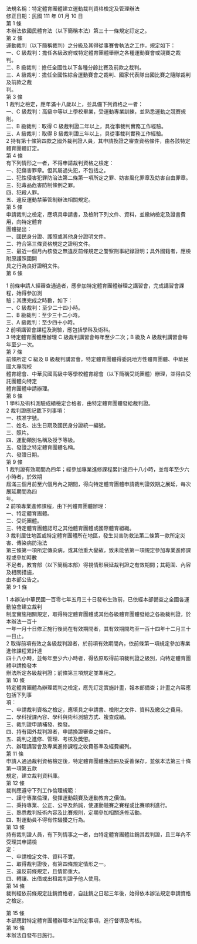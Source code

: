 法規名稱：特定體育團體建立運動裁判資格檢定及管理辦法  
修正日期：民國 111 年 01 月 10 日  
第 1 條  
本辦法依國民體育法（以下簡稱本法）第三十一條規定訂定之。  
第 2 條  
運動裁判（以下簡稱裁判）之分級及其得從事賽會執法之工作，規定如下：  
一、C 級裁判：擔任各級政府或特定體育團體舉辦之各種運動賽會或競賽之裁判。  
二、B 級裁判：擔任全國性以下各種分齡比賽及前款之裁判。  
三、A 級裁判：擔任全國性綜合運動賽會之裁判、國家代表隊出國比賽之隨隊裁判及前款之裁  
判。  
第 3 條  
1 裁判之檢定，應年滿十八歲以上，並具備下列資格之一者：  
一、C 級裁判：高級中等以上學校畢業，受運動專業訓練，並熟悉運動之競賽規則。  
二、B 級裁判：取得 C 級裁判證二年以上，具從事裁判實務工作經驗。  
三、A 級裁判：取得 B 級裁判證三年以上，具從事裁判實務工作經驗。  
2 持有第十條第四款之國外裁判證人員，其申請換證之審查資格條件，由各該特定體育團體訂定。  
第 4 條  
有下列情形之一者，不得申請裁判資格之檢定：  
一、犯傷害罪章。但其屬過失犯，不包括之。  
二、犯性侵害犯罪防治法第二條第一項所定之罪、妨害風化罪章及妨害自由罪章。  
三、犯毒品危害防制條例之罪。  
四、犯殺人罪。  
五、違反運動禁藥管制辦法相關規定。  
第 5 條  
申請裁判之檢定，應填具申請書，及檢附下列文件、資料，並繳納檢定及證書費用，向特定體育  
團體提出：  
一、國民身分證、護照或其他身分證明文件。  
二、符合第三條資格規定之證明文件。  
三、最近一個月內核發之無違反前條規定之警察刑事紀錄證明；具外國籍者，應檢附原護照國開  
具之行為良好證明文件。  
第 6 條  


1 前條申請人經審查通過者，應參加特定體育團體辦理之講習會，完成講習會課程，始得參加測  
驗；其應完成之時數，如下：  
一、C 級裁判：至少二十四小時。  
二、B 級裁判：至少三十二小時。  
三、A 級裁判：至少四十小時。  
2 前項講習會課程及測驗，應包括學科及術科。  
3 特定體育團體應辦理 C 級裁判講習會每年至少二次；B 級及 A 級裁判講習會每年至少一次。  
第 7 條  
前條所定 C 級及 B 級裁判講習會，特定體育團體得委託地方性體育團體、中華民國大專院校  
體育總會、中華民國高級中等學校體育總會（以下簡稱受託團體）辦理，並得由受託團體向特定  
體育團體申請辦理。  
第 8 條  
1 學科及術科測驗成績檢定合格者，由特定體育團體發給裁判證。  
2 裁判證應記載下列事項：  
一、核准字號。  
二、姓名、出生日期及國民身分證統一編號。  
三、照片。  
四、運動類別名稱及授予等級。  
五、發證之特定體育團體名稱。  
六、發證日期。  
第 9 條  
1 裁判證有效期間為四年；經參加專業進修課程累計達四十八小時，並每年至少六小時者，於效期  
屆滿三個月前至六個月內之期間，得向特定體育團體申請裁判證效期之展延，每次展延期間為四  
年。  
2 前項專業進修課程，由下列體育團體辦理：  
一、特定體育團體。  
二、受託團體。  
三、特定體育團體認可之其他體育團體或國際體育組織。  
3 裁判居住地區或特定體育團體所在地區，發生災害防救法第二條第一款所定災害、傳染病防治法  
第三條第一項所定傳染病，或其他重大變故，致未能依第一項規定參加專業進修課程或參加時數  
不足者，教育部（以下簡稱本部）得視情形展延裁判證之有效期間；其範圍、內容及相關措施，  
由本部公告之。  
第 9-1 條  


1 本辦法中華民國一百零七年五月三十日發布生效前，已依經本部備查之全國各運動協會建立裁判  
制度實施相關規定，取得特定體育團體或其他各級體育團體發給之各級裁判證，於本辦法一百十  
一年一月十日修正施行後尚在有效期間者，其有效期間均至一百十四年十二月三十一日止。  
2 取得前項有效之各級裁判證者，於前項有效期間內，依前條第一項規定參加專業進修課程累計達  
四十八小時，並每年至少六小時者，得依原取得前項裁判證之級別，向特定體育團體申請換發本  
辦法所定各級裁判證；前條第三項規定並準用之。  
第 10 條  
特定體育團體為辦理裁判之檢定，應先訂定實施計畫，報本部備查；計畫之內容應包括下列事  
項：  
一、申請裁判資格之檢定，應填具之申請書、檢附之文件、資料及繳交之費用。  
二、學科授課內容、學科與術科測驗方式、複查成績。  
三、裁判證申請補發、換發。  
四、持有國外裁判證者，申請換證審查之條件。  
五、裁判之進修、管理、考核及獎懲。  
六、辦理講習會及專業進修課程之收費基準及經費編列。  
第 11 條  
申請人通過裁判資格檢定後，特定體育團體應造冊及妥善保存，並依本法第三十條第一項第五款  
規定，建立裁判資料庫。  
第 12 條  
裁判應遵守下列工作倫理規範：  
一、謹守專業倫理，發揮運動競賽及運動教育之價值。  
二、秉持專業、公正、公平及熱誠，使運動競賽之賽程或比賽順利進行。  
三、熟悉裁判技術內容及比賽規則，定期參加相關進修活動。  
四、對運動員不得有性騷擾之行為。  
第 13 條  
持有裁判證人員，有下列情事之一者，由特定體育團體註銷其裁判證，且三年內不受理其申請檢  
定：  
一、申請檢定文件、資料不實。  
二、取得裁判證後，有第四條規定情形之一。  
三、違反前條規定，且情節重大。  
四、轉讓、出借或出租裁判證予他人使用。  
第 14 條  
裁判經依前條規定註銷資格者，自註銷之日起三年後，始得依本辦法規定申請資格之檢定。  


第 15 條  
本部應對特定體育團體辦理本法所定事項，進行督導及考核。  
第 16 條  
本辦法自發布日施行。  


